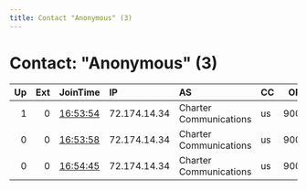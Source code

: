 ```yaml
---
title: Contact "Anonymous" (3)
---
```


# Contact: "Anonymous" (3)

|   Up |   Ext | JoinTime                                                                                            | IP           | AS                     | CC   |   ORp |   Dirp | OS    | Version   | Nickname       |   eFamMembers |
|-----:|------:|:----------------------------------------------------------------------------------------------------|:-------------|:-----------------------|:-----|------:|-------:|:------|:----------|:---------------|--------------:|
|    1 |     0 | [16:53:54](https://metrics.torproject.org/rs.html#details/54A1D22742768D510FD4AE1343B5DFEE8A18E08A) | 72.174.14.34 | Charter Communications | us   |  9001 |      0 | Linux | 0.2.5.16  | DockerTorrelay |             1 |
|    0 |     0 | [16:53:58](https://metrics.torproject.org/rs.html#details/DC21C763E952070153301ADE88D863AD0FC17768) | 72.174.14.34 | Charter Communications | us   |  9001 |      0 | Linux | 0.2.5.16  | DockerTorrelay |             1 |
|    0 |     0 | [16:54:45](https://metrics.torproject.org/rs.html#details/8390940CD3731A422BD83755810716F51304F259) | 72.174.14.34 | Charter Communications | us   |  9001 |      0 | Linux | 0.2.5.16  | DockerTorrelay |             1 |

